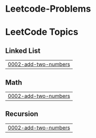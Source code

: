 # Leetcode-Problems
<!---LeetCode Topics Start-->
# LeetCode Topics
## Linked List
|  |
| ------- |
| [0002-add-two-numbers](https://github.com/usaidhahamed1011/Leetcode-Problems/tree/master/0002-add-two-numbers) |
## Math
|  |
| ------- |
| [0002-add-two-numbers](https://github.com/usaidhahamed1011/Leetcode-Problems/tree/master/0002-add-two-numbers) |
## Recursion
|  |
| ------- |
| [0002-add-two-numbers](https://github.com/usaidhahamed1011/Leetcode-Problems/tree/master/0002-add-two-numbers) |
<!---LeetCode Topics End-->